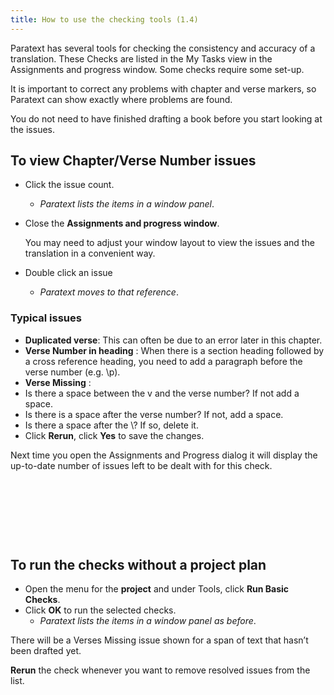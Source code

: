 ```yaml
---
title: How to use the checking tools (1.4)
---
```

Paratext has several tools for checking the consistency and accuracy of a translation. These Checks are listed in the My Tasks view in the Assignments and progress window. Some checks require some set-up.

It is important to correct any problems with chapter and verse markers, so Paratext can show exactly where problems are found.

You do not need to have finished drafting a book before you start looking at the issues.

## To view Chapter/Verse Number issues

-  Click the issue count.  
    -  *Paratext lists the items in a window panel*.
-  Close the **Assignments and progress window**.

    You may need to adjust your window layout to view the issues and the translation in a convenient way.

-  Double click an issue  
    -  *Paratext moves to that reference*.

### Typical issues

-  **Duplicated verse**: This can often be due to an error later in this chapter.
-  **Verse Number in heading** : When there is a section heading followed by a cross reference heading, you need to add a paragraph before the verse number (e.g. \\p).
-  **Verse Missing** :
-  Is there a space between the v and the verse number? If not add a space.
-  Is there is a space after the verse number? If not, add a space.
-  Is there a space after the \\? If so, delete it.
-  Click **Rerun**, click **Yes** to save the changes.

Next time you open the Assignments and Progress dialog it will display the up-to-date number of issues left to be dealt with for this check.

 
-----

 
-----


## To run the checks without a project plan

-  Open the menu for the **project** and under Tools, click **Run Basic Checks**.
-  Click **OK** to run the selected checks.  
    -  *Paratext lists the items in a window panel as before*.

There will be a Verses Missing issue shown for a span of text that hasn’t been drafted yet.

**Rerun** the check whenever you want to remove resolved issues from the list.

